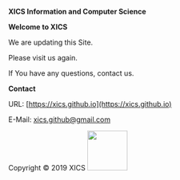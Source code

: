 **XICS Information and Computer Science**

**Welcome to XICS**

We are updating this Site.

Please visit us again.

If You have any questions, contact us.

**Contact**

URL: [https://xics.github.io](https://xics.github.io)

E-Mail: <xics.github@gmail.com>

Copyright © 2019 XICS <img src="http://xics.github.io/XICS.png" width="80" />
